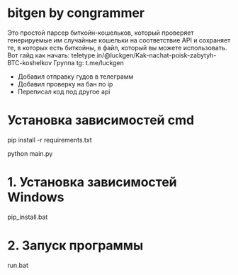 # bitgen by congrammer
Это простой парсер биткойн-кошельков, который проверяет генерируемые им случайные кошельки на соответствие API и сохраняет те, в которых есть биткойны, в файл, который вы можете использовать.
Вот гайд как начать: teletype.in/@luckgen/Kak-nachat-poisk-zabytyh-BTC-koshelkov
Группа tg: t.me/luckgen
 
- Добавил отправку гудов в телеграмм 
- Добавил проверку на бан по ip 
- Переписал код под другое api

# Установка зависимостей cmd
pip install -r requirements.txt

python main.py

# 1. Установка зависимостей Windows
pip_install.bat

# 2. Запуск программы
run.bat
